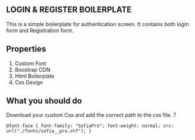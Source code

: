 ## LOGIN & REGISTER BOILERPLATE

This is a simple boilerplate for authentication screen. It contains both login form and Registration form.

## Properties
1. Custom Font 
2. Boostrap CDN
3. Html Boilerplate
4. Css Design

## What you should do
Download your custom Css and add the correct path to the css file. 7

`@font-face {
  font-family: "SofiaPro";
  font-weight: normal;
  src: url("./fonts/sofia__pro.otf");
}`